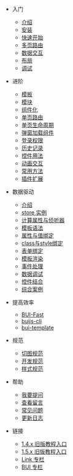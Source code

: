 * 入门
  * [介绍](chapter1/about.md)
  * [安装](chapter1/installation.md)
  * [快速开始](chapter1/quickstart.md)
  * [多页路由](chapter1/multipage.md)
  * [数据交互](chapter1/request.md)
  * [布局](chapter1/layout.md)
  * [调试](chapter1/debug.md)


* 进阶
  * [模板](chapter2/template.md)
  * [模块](chapter2/loader.md)
  * [组件化](chapter2/component.md)
  * [单页路由](chapter2/router.md)
  * [单页生命周期](chapter2/life.md)
  * [弹窗加载组件](chapter2/page.md)
  * [登录权限](chapter2/auth.md)
  * [历史记录](chapter2/history.md)
  * [控件用法](chapter2/controls.md)
  * [动画交互](chapter2/animate.md)
  * [常用方法](chapter2/method.md)
  * [插件扩展](chapter2/extend.md)

* 数据驱动
  * [介绍](store/about.md)
  * [store 实例](store/distance.md)
  * [计算属性与侦听器](store/computed.md)
  * [模板语法](store/template-synatax.md)
  * [属性与值绑定](store/attribute.md)
  * [class与style绑定](store/class.md)
  * [表单绑定](store/form.md)
  * [模板渲染](store/template.md)
  * [事件处理](store/event.md)
  * [数据调试](store/debug.md)
  * [控件结合](store/controls.md)
  * [综合案例](store/case.md)

* 提高效率
  * [BUI-Fast](https://github.com/imouou/BUI-Fast-Snippets/)
  * [buijs-cli](https://github.com/imouou/buijs-cli)
  * [bui-template](https://github.com/imouou/BUI-Template)

* 规范
  * [切图规范](ui/cutimage.md)
  * [开发规范](ui/standard.md)
  * [样式规范](ui/style.md)

* 帮助
  * [我要提问](https://github.com/imouou/BUI-Guide/issues)
  * [查看留言](https://github.com/imouou/BUI-Guide/issues?q=is:issue+is:closed)
  * [常见问题](help.md)
  * [更新日志](changelog.md)

* 链接
  * [1.4.x 旧版教程入口](http://www.easybui.com/guide-1.4.x/)
  * [1.5.x 旧版教程入口](http://www.easybui.com/guide-1.5.x/)
  * [Link 专栏](linkapi.md)
  * [BUI 专栏](article.md)
